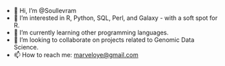 - 👋 Hi, I’m @Soullevram
- 👀 I’m interested in R, Python, SQL, Perl, and Galaxy - with a soft spot for R.
- 🌱 I’m currently learning other programming languages.
- 💞️ I’m looking to collaborate on projects related to Genomic Data Science.
- 📫 How to reach me: marveloye@gmail.com

<!---
Soullevram/Soullevram is a ✨ special ✨ repository because its `README.md` (this file) appears on your GitHub profile.
You can click the Preview link to take a look at your changes.
--->
